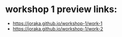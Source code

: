 # workshop 1 preview links:

* https://joraka.github.io/workshop-1/work-1
* https://joraka.github.io/workshop-1/work-2